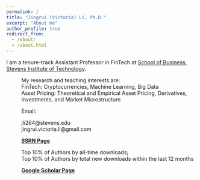 ```yaml
---
permalink: /
title: "Jingrui (Victoria) Li, Ph.D."
excerpt: "About me"
author_profile: true
redirect_from: 
  - /about/
  - /about.html
---
```


I am a tenure-track Assistant Professor in FinTech at [School of Business, Stevens Institute of Technology](https://www.stevens.edu/school-business). 

<dd>My research and teaching interests are: 
<dd>FinTech: Cryptocurrencies, Machine Learning, Big Data
<dd>Asset Pricing: Theoretical and Empirical Asset Pricing, Derivatives, Investments, and Market Microstructure

Email:
<dd>jli264@stevens.edu
<dd>jingrui.victoria.li@gmail.com

**[SSRN Page](https://papers.ssrn.com/sol3/cf_dev/AbsByAuth.cfm?per_id=2291123)**

<dd>Top 10% of Authors by all-time downloads; 
<dd>Top 10% of Authors by total new downloads within the last 12 months

**[Google Scholar Page](https://scholar.google.com/citations?user=repX8TEAAAAJ&hl=en&authuser=1)**


